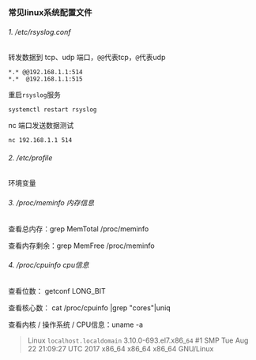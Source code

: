 ### 常见linux系统配置文件

###### 1. /etc/rsyslog.conf 

转发数据到 tcp、udp 端口，`@@`代表tcp，`@`代表udp

```shell
*.* @@192.168.1.1:514
*.*  @192.168.1.1:515
```
重启`rsyslog`服务

```shell
systemctl restart rsyslog	
```

nc 端口发送数据测试

```shell
nc 192.168.1.1 514
```

###### 2. /etc/profile  

环境变量



###### 3. /proc/meminfo  内存信息

查看总内存：grep MemTotal /proc/meminfo 

查看内存剩余：grep MemFree /proc/meminfo



###### 4. /proc/cpuinfo cpu信息

查看位数： getconf LONG_BIT

查看核心数： cat /proc/cpuinfo |grep "cores"|uniq

查看内核 / 操作系统 / CPU信息：uname -a

> Linux `localhost.localdomain` 3.10.0-693.el7.x86_`64` #1 SMP Tue Aug 22 21:09:27 UTC 2017 x86_64 x86_64 x86_64 GNU/Linux




